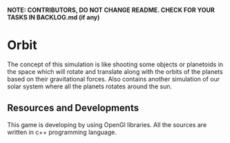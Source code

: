 **NOTE: CONTRIBUTORS, DO NOT CHANGE README. CHECK FOR YOUR TASKS IN BACKLOG.md (if any)**

# Orbit

The concept of this simulation is like shooting some objects or
planetoids in the space which will rotate and translate along with the orbits of
the planets based on their gravitational forces. Also contains another simulation
of our solar system where all the planets rotates around the sun.

## Resources and Developments

This game is developing by using OpenGl libraries. All the sources are written in c++ programming language.
